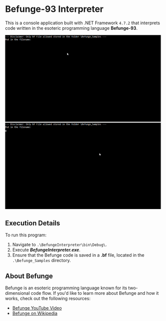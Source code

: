 # Befunge-93 Interpreter

This is a console application built with .NET Framework `4.7.2` that interprets code written in the esoteric programming language **Befunge-93**.

![Hello World Example](./Gifs/hello_world.gif)  
![Less or More Example](./Gifs/less_or_more.gif)

## Execution Details

To run this program:

1. Navigate to `.\BefungeInterpreter\bin\Debug\`.
2. Execute **_BefungeInterpreter.exe_**.
3. Ensure that the Befunge code is saved in a **.bf** file, located in the `.\Befunge_Samples` directory.

## About Befunge

Befunge is an esoteric programming language known for its two-dimensional code flow. If you'd like to learn more about Befunge and how it works, check out the following resources:

- [Befunge YouTube Video](https://www.youtube.com/watch?v=hMR70JeZ4Zc&t=27s&ab_channel=Truttle1)
- [Befunge on Wikipedia](https://de.wikipedia.org/wiki/Befunge)
